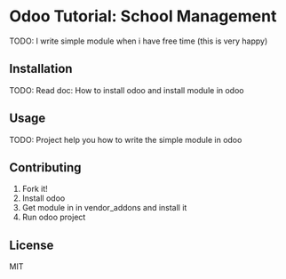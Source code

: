 # Odoo Tutorial: School Management

TODO: I write simple module when i have free time (this is very happy)

## Installation

TODO: Read doc: How to install odoo and install module in odoo

## Usage

TODO: Project help you how to write the simple module in odoo

## Contributing

1. Fork it!
2. Install odoo
3. Get module in in vendor_addons and install it
4. Run odoo project

## License

MIT
